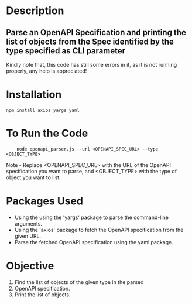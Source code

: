 # Description

## Parse an OpenAPI Specification and printing the list of objects from the Spec identified by the type specified as CLI parameter

Kindly note that, this code has still some errors in it, as it is not running properly, any help is appreciated!

# Installation
```
npm install axios yargs yaml
```
# To Run the Code
```
    node openapi_parser.js --url <OPENAPI_SPEC_URL> --type <OBJECT_TYPE>
```
Note - Replace <OPENAPI_SPEC_URL> with the URL of the OpenAPI specification you want to parse, and <OBJECT_TYPE> with the type of object you want to list.

# Packages Used
* Using the using the 'yargs' package to parse the command-line arguments.
* Using the 'axios' package to fetch the OpenAPI specification from the given URL.
* Parse the fetched OpenAPI specification using the yaml package.

# Objective
1. Find the list of objects of the given type in the parsed
2. OpenAPI specification.
3. Print the list of objects.
